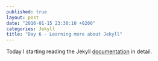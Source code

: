 ```yaml
---
published: true
layout: post
date: "2016-01-15 23:30:10 +0200"
categories: Jekyll
title: "Day 6 - Learning more about Jekyll"
---
```


Today I starting  reading the Jekyll [documentation](http://jekyllrb.com/docs/home/) in detail.
